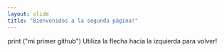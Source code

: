 ```yaml
---
layout: slide
title: "Bienvenidos a la segunda página!"
---
```

print ("mi primer github")
Utiliza la flecha hacia la izquierda para volver!
